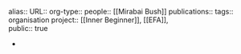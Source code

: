 alias::
URL::
org-type::
people:: [[Mirabai Bush]] 
publications:: 
tags:: organisation
project:: [[Inner Beginner]], [[EFA]],  
public:: true

-